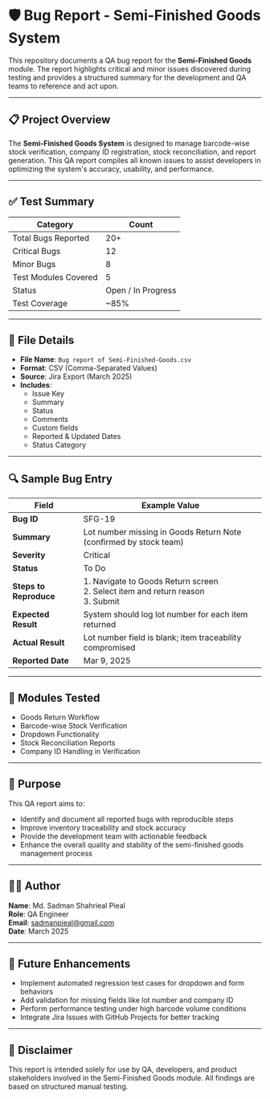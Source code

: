 # 🛡️ Bug Report - Semi-Finished Goods System

This repository documents a QA bug report for the **Semi-Finished Goods** module. The report highlights critical and minor issues discovered during testing and provides a structured summary for the development and QA teams to reference and act upon.

---

## 📋 Project Overview

The **Semi-Finished Goods System** is designed to manage barcode-wise stock verification, company ID registration, stock reconciliation, and report generation. This QA report compiles all known issues to assist developers in optimizing the system's accuracy, usability, and performance.

---

## ✅ Test Summary

| Category              | Count   |
|-----------------------|---------|
| Total Bugs Reported   | 20+     |
| Critical Bugs         | 12      |
| Minor Bugs            | 8       |
| Test Modules Covered  | 5       |
| Status                | Open / In Progress |
| Test Coverage         | ~85%    |

---

## 📁 File Details

- **File Name**: `Bug report of Semi-Finished-Goods.csv`
- **Format**: CSV (Comma-Separated Values)
- **Source**: Jira Export (March 2025)
- **Includes**:
  - Issue Key
  - Summary
  - Status
  - Comments
  - Custom fields
  - Reported & Updated Dates
  - Status Category

---

## 🔍 Sample Bug Entry

| Field               | Example Value                                                           |
|--------------------|--------------------------------------------------------------------------|
| **Bug ID**         | SFG-19                                                                   |
| **Summary**        | Lot number missing in Goods Return Note (confirmed by stock team)        |
| **Severity**       | Critical                                                                 |
| **Status**         | To Do                                                                    |
| **Steps to Reproduce** | 1. Navigate to Goods Return screen <br> 2. Select item and return reason <br> 3. Submit |
| **Expected Result**| System should log lot number for each item returned                      |
| **Actual Result**  | Lot number field is blank; item traceability compromised                 |
| **Reported Date**  | Mar 9, 2025                                                              |

---

## 🔧 Modules Tested

- Goods Return Workflow
- Barcode-wise Stock Verification
- Dropdown Functionality
- Stock Reconciliation Reports
- Company ID Handling in Verification

---

## 🎯 Purpose

This QA report aims to:

- Identify and document all reported bugs with reproducible steps
- Improve inventory traceability and stock accuracy
- Provide the development team with actionable feedback
- Enhance the overall quality and stability of the semi-finished goods management process

---

## 🙋‍♂️ Author

**Name**: Md. Sadman Shahrieal Pieal  
**Role**: QA Engineer  
**Email**: sadmanpieal@gmail.com  
**Date**: March 2025

---

## 🧭 Future Enhancements

- Implement automated regression test cases for dropdown and form behaviors
- Add validation for missing fields like lot number and company ID
- Perform performance testing under high barcode volume conditions
- Integrate Jira Issues with GitHub Projects for better tracking

---

## 📌 Disclaimer

This report is intended solely for use by QA, developers, and product stakeholders involved in the Semi-Finished Goods module. All findings are based on structured manual testing.
